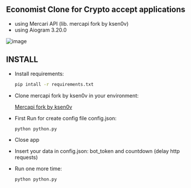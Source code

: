 ## Economist Clone for Crypto accept applications

- using Mercari API (lib. mercapi fork by ksen0v)
- using Aiogram 3.20.0

![image](https://github.com/user-attachments/assets/35a9c679-6945-4be3-bb12-3a67a9b2b072)

## INSTALL
- Install requirements:
 
  ```sh
  pip intall -r requirements.txt
  ```
- Clone mercapi fork by ksen0v in your environment:
 
  [Mercapi fork by ksen0v](https://github.com/ksen0v/mercapi)

- First Run for create config file config.json:

  ``` sh
  python python.py
  ```

- Close app
- Insert your data in config.json: bot_token and countdown (delay http requests)
- Run one more time:

  ``` sh
  python python.py
  ``` 
